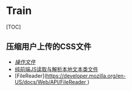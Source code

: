 # Train

[TOC]

## 压缩用户上传的CSS文件

- [*操作文件*](https://www.liaoxuefeng.com/wiki/1022910821149312/1023022494381696)
- [纯前端JS读取与解析本地文本类文件](https://www.zhangxinxu.com/wordpress/2018/03/js-parse-text-file/)
- [FileReader]([https://developer.mozilla.org/en-US/docs/Web/API/FileReader ](https://developer.mozilla.org/en-US/docs/Web/API/FileReader))
